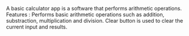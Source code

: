 A basic calculator app is a software that performs arithmetic operations. Features : Performs basic arithmetic operations such as addition, substraction, multiplication and division. Clear button is used to clear the current input and results.
